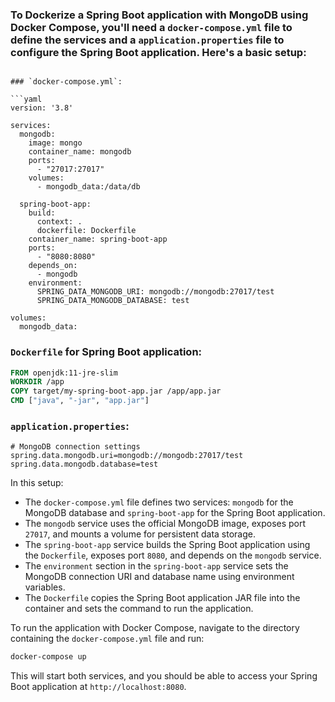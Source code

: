 ### To Dockerize a Spring Boot application with MongoDB using Docker Compose, you'll need a `docker-compose.yml` file to define the services and a `application.properties` file to configure the Spring Boot application. Here's a basic setup:

```

### `docker-compose.yml`:

```yaml
version: '3.8'

services:
  mongodb:
    image: mongo
    container_name: mongodb
    ports:
      - "27017:27017"
    volumes:
      - mongodb_data:/data/db

  spring-boot-app:
    build:
      context: .
      dockerfile: Dockerfile
    container_name: spring-boot-app
    ports:
      - "8080:8080"
    depends_on:
      - mongodb
    environment:
      SPRING_DATA_MONGODB_URI: mongodb://mongodb:27017/test
      SPRING_DATA_MONGODB_DATABASE: test

volumes:
  mongodb_data:
```

### `Dockerfile` for Spring Boot application:

```Dockerfile
FROM openjdk:11-jre-slim
WORKDIR /app
COPY target/my-spring-boot-app.jar /app/app.jar
CMD ["java", "-jar", "app.jar"]
```

### `application.properties`:

```properties
# MongoDB connection settings
spring.data.mongodb.uri=mongodb://mongodb:27017/test
spring.data.mongodb.database=test
```

In this setup:

- The `docker-compose.yml` file defines two services: `mongodb` for the MongoDB database and `spring-boot-app` for the Spring Boot application.
- The `mongodb` service uses the official MongoDB image, exposes port `27017`, and mounts a volume for persistent data storage.
- The `spring-boot-app` service builds the Spring Boot application using the `Dockerfile`, exposes port `8080`, and depends on the `mongodb` service.
- The `environment` section in the `spring-boot-app` service sets the MongoDB connection URI and database name using environment variables.
- The `Dockerfile` copies the Spring Boot application JAR file into the container and sets the command to run the application.

To run the application with Docker Compose, navigate to the directory containing the `docker-compose.yml` file and run:

```bash
docker-compose up
```

This will start both services, and you should be able to access your Spring Boot application at `http://localhost:8080`.
```